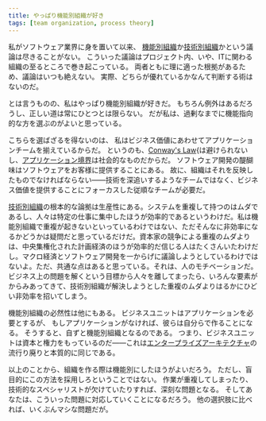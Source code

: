 ```yaml
---
title: やっぱり機能別組織が好き
tags: [team organization, process theory]
---
```


私がソフトウェア業界に身を置いて以来、
[機能別組織](/FunctionalStaffOrganization)か[技術別組織](/TechnicalStaffOrganization)かという議論は尽きることがない。
こういった議論はプロジェクト内、いや、ITに関わる組織の至るところで巻き起こっている。
両者ともに理に適った根拠があるため、議論はいつも絶えない。
実際、どちらが優れているかなんて判断する術はないのだ。

とは言うものの、私はやっぱり機能別組織が好きだ。
もちろん例外はあるだろうし、正しい道は常にひとつとは限らない。
だが私は、過剰なまでに機能指向的な方を選ぶのがよいと思っている。

こちらを選ばざるを得ないのは、
私はビジネス価値にあわせてアプリケーションチームを揃えているからだ。
というのも、[Conway's Law](http://catb.org/~esr/jargon/html/C/Conways-Law.html){は避けられないし、[アプリケーション境界](/ApplicationBoundary)は社会的なものだからだ。
ソフトウェア開発の醍醐味はソフトウェアをお客様に提供することにある。
故に、組織はそれを反映したものでなければならない——技術を深追いするようなチームではなく、ビジネス価値を提供することにフォーカスした従順なチームが必要だ。

[技術別組織](/TechnicalStaffOrganization)の根本的な論拠は生産性にある。システムを重複して持つのはムダであるし、人々は特定の仕事に集中したほうが効率的であるというわけだ。私は機能別組織で重複が起きないといっているわけではない、ただそんなに非効率になるかどうかは疑問だと思っているだけだ。資本家の競争による重複のムダよりは、中央集権化された計画経済のほうが効率的だ信じる人はたくさんいたわけだし。マクロ経済とソフトウェア開発を一からげに議論しようとしているわけではないよ。ただ、共通な点はあると思っている。それは、人のモチベーションだ。ビジネス上の問題を解くという目標から人々を離してまったら、いろんな要素がからみあってきて、技術別組織が解決しようとした重複のムダよりはるかにひどい非効率を招いてしまう。

機能別組織の必然性は他にもある。
ビジネスユニットはアプリケーションを必要とするが、
もしアプリケーションがなければ、彼らは自分らで作ることになる。
そうすると、自ずと機能別組織となるのである。
つまり、ビジネスユニットは資本と権力をもっているのだ——これは[エンタープライズアーキテクチャ](/EnterpriseArchitecture)の流行り廃りと本質的に同じである。

以上のことから、組織を作る際は機能別にしたほうがよいだろう。
ただし、盲目的にこの方法を採用しろということではない。
作業が重複してしまったり、技術的なスペシャリストが欠けていたりすれば、深刻な問題となる。
そしてあなたは、こういった問題に対応していくことになるだろう。
他の選択肢に比べれば、いくぶんマシな問題だが。
